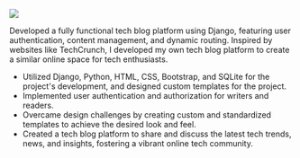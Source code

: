
![](https://github.com/muhammadjon-dev/online-tech-blog/blob/main/techblog.gif)


Developed a fully functional tech blog platform using Django, featuring user authentication,
content management, and dynamic routing. Inspired by websites like TechCrunch, I developed my
own tech blog platform to create a similar online space for tech enthusiasts.
* Utilized Django, Python, HTML, CSS, Bootstrap, and SQLite for the project's development, and
designed custom templates for the project.
* Implemented user authentication and authorization for writers and readers.
* Overcame design challenges by creating custom and standardized templates to achieve the
desired look and feel.
* Created a tech blog platform to share and discuss the latest tech trends, news, and insights,
fostering a vibrant online tech community. 
